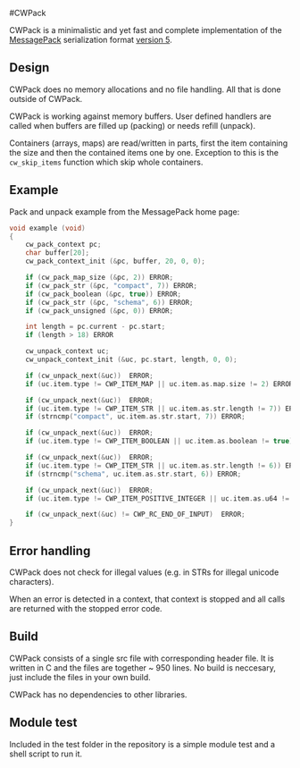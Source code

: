 #CWPack

CWPack is a minimalistic and yet fast and complete implementation of the 
[MessagePack](http://msgpack.org) serialization format 
[version 5](https://github.com/msgpack/msgpack/blob/master/spec.md).

## Design

CWPack does no memory allocations and no file handling. All that is done 
outside of CWPack.

CWPack is working against memory buffers. User defined handlers are called when buffers are 
filled up (packing) or needs refill (unpack). 

Containers (arrays, maps) are read/written in parts, first the item containing the size and 
then the contained items one by one. Exception to this is the `cw_skip_items` function which 
skip whole containers.

## Example

Pack and unpack example from the MessagePack home page:

```c
void example (void)
{
    cw_pack_context pc;
    char buffer[20];
    cw_pack_context_init (&pc, buffer, 20, 0, 0);

    if (cw_pack_map_size (&pc, 2)) ERROR;
    if (cw_pack_str (&pc, "compact", 7)) ERROR;
    if (cw_pack_boolean (&pc, true)) ERROR;
    if (cw_pack_str (&pc, "schema", 6)) ERROR;
    if (cw_pack_unsigned (&pc, 0)) ERROR;

    int length = pc.current - pc.start;
    if (length > 18) ERROR

    cw_unpack_context uc;
    cw_unpack_context_init (&uc, pc.start, length, 0, 0);

    if (cw_unpack_next(&uc))  ERROR;
    if (uc.item.type != CWP_ITEM_MAP || uc.item.as.map.size != 2) ERROR;

    if (cw_unpack_next(&uc))  ERROR;
    if (uc.item.type != CWP_ITEM_STR || uc.item.as.str.length != 7)) ERROR;
    if (strncmp("compact", uc.item.as.str.start, 7)) ERROR;

    if (cw_unpack_next(&uc))  ERROR;
    if (uc.item.type != CWP_ITEM_BOOLEAN || uc.item.as.boolean != true) ERROR;

    if (cw_unpack_next(&uc))  ERROR;
    if (uc.item.type != CWP_ITEM_STR || uc.item.as.str.length != 6)) ERROR;
    if (strncmp("schema", uc.item.as.str.start, 6)) ERROR;

    if (cw_unpack_next(&uc))  ERROR;
    if (uc.item.type != CWP_ITEM_POSITIVE_INTEGER || uc.item.as.u64 != 0) ERROR;

    if (cw_unpack_next(&uc) != CWP_RC_END_OF_INPUT)  ERROR;
}
```

## Error handling

CWPack does not check for illegal values (e.g. in STRs for illegal unicode characters).

When an error is detected in a context, that context is stopped and all calls are returned 
with the stopped error code.

## Build

CWPack consists of a single src file with corresponding header file. It is written 
in C and the files are together ~ 950 lines. No build is neccesary, just include the 
files in your own build.

CWPack has no dependencies to other libraries.

## Module test

Included in the test folder in the repository is a simple module test and a shell script to run it.

